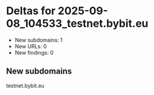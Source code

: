 # Deltas for 2025-09-08_104533_testnet.bybit.eu
- New subdomains: 1
- New URLs: 0
- New findings: 0

## New subdomains
testnet.bybit.eu
